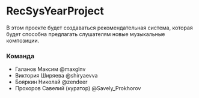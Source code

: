 # RecSysYearProject
В этом проекте будет создаваться рекомендательная система, которая будет способна предлагать слушателям новые музыкальные композиции.

### Команда
- Галанов Максим @maxglnv
- Виктория Ширяева @shiryaevva
- Бояркин Николай @zendeer
- Прохоров Савелий (куратор) @Savely_Prokhorov


